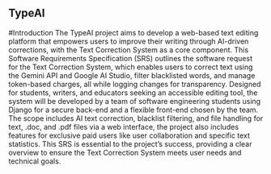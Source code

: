 ## TypeAI
#Introduction
The TypeAI project aims to develop a web-based text editing platform that empowers users to
improve their writing through AI-driven corrections, with the Text Correction System as a core
component. This Software Requirements Specification (SRS) outlines the software request for the Text
Correction System, which enables users to correct text using the Gemini API and Google AI Studio,
filter blacklisted words, and manage token-based charges, all while logging changes for transparency.
Designed for students, writers, and educators seeking an accessible editing tool, the system will be
developed by a team of software engineering students using Django for a secure back-end and a flexible
front-end chosen by the team. The scope includes AI text correction, blacklist filtering, and file handling
for text, .doc, and .pdf files via a web interface, the project also includes features for exclusive paid users
like user collaboration and specific text statistics. This SRS is essential to the project’s success, providing
a clear overview to ensure the Text Correction System meets user needs and technical goals.
